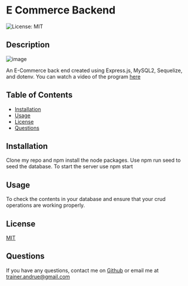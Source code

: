   # E Commerce Backend 

  ![License: MIT](https://img.shields.io/badge/License-MIT-yellow.svg)

  ## Description
  ![image](https://github.com/AndrueGage/E_commerce_Back_End/assets/147120878/454609a9-0d8c-446b-8545-fc34c57813e3)

  An E-Commerce back end created using Express.js, MySQL2, Sequelize, and dotenv. You can watch a video of the program [here](https://vimeo.com/920791862)


  ## Table of Contents
  - [Installation](#installation)
  - [Usage](#usage)
  - [License](#license)
  - [Questions](#questions)

  ## Installation
 Clone my repo and npm install the node packages. Use npm run seed to seed the database. To start the server use npm start

  ## Usage
 To check the contents in your database and ensure that your crud operations are working properly.

 ## License
 [MIT](https://opensource.org/licenses/MIT)

  ## Questions
  If you have any questions, contact me on [Github](https://github.com/AndrueGage/) or email me at trainer.andrue@gmail.com
